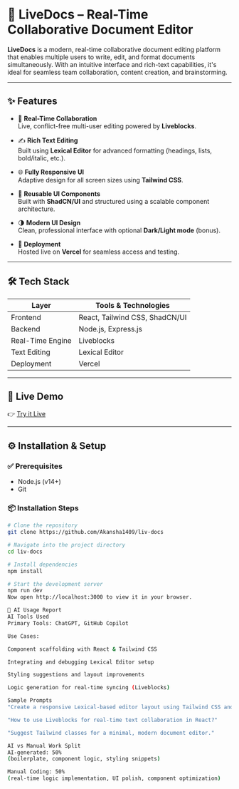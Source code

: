 # 📄 LiveDocs – Real-Time Collaborative Document Editor

**LiveDocs** is a modern, real-time collaborative document editing platform that enables multiple users to write, edit, and format documents simultaneously. With an intuitive interface and rich-text capabilities, it's ideal for seamless team collaboration, content creation, and brainstorming.

---

## ✨ Features

- 🔄 **Real-Time Collaboration**  
  Live, conflict-free multi-user editing powered by **Liveblocks**.

- ✍️ **Rich Text Editing**  
  Built using **Lexical Editor** for advanced formatting (headings, lists, bold/italic, etc.).

- 🌐 **Fully Responsive UI**  
  Adaptive design for all screen sizes using **Tailwind CSS**.

- 🎨 **Reusable UI Components**  
  Built with **ShadCN/UI** and structured using a scalable component architecture.

- 🌗 **Modern UI Design**  
  Clean, professional interface with optional **Dark/Light mode** (bonus).

- 🚀 **Deployment**  
  Hosted live on **Vercel** for seamless access and testing.

---

## 🛠️ Tech Stack

| Layer            | Tools & Technologies                      |
|------------------|--------------------------------------------|
| Frontend         | React, Tailwind CSS, ShadCN/UI             |
| Backend          | Node.js, Express.js                        |
| Real-Time Engine | Liveblocks                                 |
| Text Editing     | Lexical Editor                             |
| Deployment       | Vercel                                     |

---

## 🔗 Live Demo

👉 [Try it Live](https://liv-docs-gu2i-git-main-akanshas-projects-76a6fd7b.vercel.app/sign-in)

---

## ⚙️ Installation & Setup

### ✅ Prerequisites
- Node.js (v14+)
- Git

### 📦 Installation Steps

```bash
# Clone the repository
git clone https://github.com/Akansha1409/liv-docs

# Navigate into the project directory
cd liv-docs

# Install dependencies
npm install

# Start the development server
npm run dev
Now open http://localhost:3000 to view it in your browser.

🤖 AI Usage Report
AI Tools Used
Primary Tools: ChatGPT, GitHub Copilot

Use Cases:

Component scaffolding with React & Tailwind CSS

Integrating and debugging Lexical Editor setup

Styling suggestions and layout improvements

Logic generation for real-time syncing (Liveblocks)

Sample Prompts
"Create a responsive Lexical-based editor layout using Tailwind CSS and React."

"How to use Liveblocks for real-time text collaboration in React?"

"Suggest Tailwind classes for a minimal, modern document editor."

AI vs Manual Work Split
AI-generated: 50%
(boilerplate, component logic, styling snippets)

Manual Coding: 50%
(real-time logic implementation, UI polish, component optimization)

